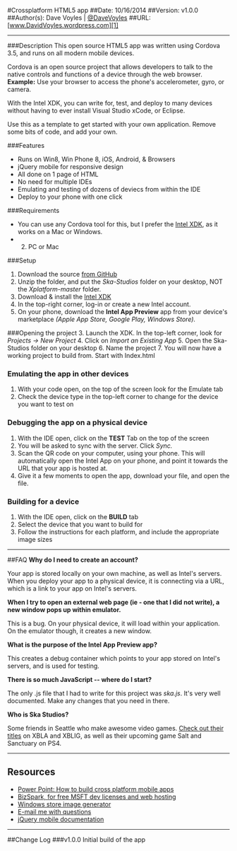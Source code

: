 #Crossplatform HTML5 app
##Date: 10/16/2014
##Version: v1.0.0
##Author(s): Dave Voyles | [@DaveVoyles](http://www.twitter.com/DaveVoyles)
##URL: [www.DavidVoyles.wordpress.com][1]

----------
###Description
This open source HTML5 app was written using Cordova 3.5, and runs on all modern mobile devices. 

Cordova is an open source project that allows developers to talk to the native controls and functions of a device through the web browser. **Example:** Use your browser to access the phone's accelerometer, gyro, or camera.

With the Intel XDK, you can write for, test, and deploy to many devices without having to ever install Visual Studio xCode, or Eclipse.

Use this as a template to get started with your own application. Remove some bits of code, and add your own. 


###Features
 - Runs on Win8, Win Phone 8, iOS, Android, & Browsers
 - jQuery mobile for responsive design
 - All done on 1 page of HTML
 - No need for multiple IDEs 
 - Emulating and testing of dozens of deviecs from within the IDE
 - Deploy to your phone  with one click

###Requirements
- You can use any Cordova tool for this, but I prefer the [Intel XDK](http://xdk-software.intel.com/), as it works on a Mac or Windows. 
- 2. PC or Mac


###Setup

 1.  Download the source [from GitHub][3]
 2. Unzip the folder, and put the *Ska-Studios* folder on your desktop, NOT the *Xplatform-master* folder.
 3.  Download & install the [Intel XDK](http://xdk-software.intel.com/)
 3.  In the top-right corner, log-in or create a new Intel account.
 4.  On your phone, download the **Intel App Preview** app from your device's marketplace *(Apple App Store, Google Play, Windows Store).*

###Opening the project
 3. Launch the XDK. In the top-left corner, look for *Projects -> New Project*
 4. Click on *Import an Existing App*
 5. Open the Ska-Studios folder on your desktop
 6. Name the project
 7. You will now have a working project to build from. Start with Index.html

### Emulating the app in other devices
1. With your code open, on the top of the screen look for the Emulate tab 
2. Check the device type in the top-left corner to change for the device you want to test on

### Debugging the app on a physical device
1.  With the IDE open, click on the **TEST** Tab on the top of the screen
2.  You will be asked to sync with the server. Click *Sync.*
3.  Scan the QR code on your computer, using your phone. This will automatically open the Intel App on your phone, and point it towards the URL that your app is hosted at.
4. Give it a few moments to open the app, download your file, and open the file.

### Building for a device
1. With the IDE open, click on the **BUILD** tab
2. Select the device that you want to build for
3. Follow the instructions for each platform, and include the appropriate image sizes


----------

##FAQ
**Why do I need to create an account?**

Your app is stored locally on your own machine, as well as Intel's servers. When you deploy your app to a physical device, it is connecting via a URL, which is a link to your app on Intel's servers.


**When I try to open an external web page (ie - one that I did not write), a new window pops up within emulator.**

This is a bug. On your physical device, it will load within your application. On the emulator though, it creates a new window.

**What is the purpose of the Intel App Preview app?**

This creates a debug container which points to your app stored on Intel's servers, and is used for testing. 

**There is so much JavaScript -- where do I start?**

The only .js file that I had to write for this project was *ska.js*. It's very well documented. Make any changes that you need in there. 


**Who is Ska Studios?**

Some friends in Seattle who make awesome video games. [Check out their titles](http://ska-studios.com/) on XBLA and XBLIG, as well as their upcoming game Salt and Sanctuary on PS4.

----------
## Resources

- [Power Point: How to build cross platform mobile apps](http://davevoyles.azurewebsites.net/speaking-engagements-power-points/)
- [BizSpark, for free MSFT dev licenses and web hosting](http://davevoyles.azurewebsites.net/bizspark-free-software-cloud-services-o/)
- [Windows store image generator](http://wat-docs.azurewebsites.net/Tools)
- [E-mail me with questions](mailto:Dvoyles@microsoft.com "Dvoyles@microsoft.com")
- [ jQuery mobile documentation](http://api.jquerymobile.com/)

----------

##Change Log
###v1.0.0
Initial build of the app


  [1]: http://www.davidvoyles.wordpress.com "My website "
  [2]: http://xdk-software.intel.com/
  [3]: https://github.com/DaveVoyles/Ska-Studios-Xplatform
